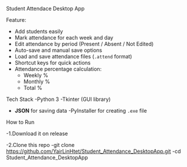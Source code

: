 Student Attendace Desktop App

Feature:
- Add students easily
- Mark attendance for each week and day
- Edit attendance by period (Present / Absent / Not Edited)
- Auto-save and manual save options
- Load and save attendance files (`.attend` format)
- Shortcut keys for quick actions
- Attendance percentage calculation:
  - Weekly %
  - Monthly %
  - Total %
 
Tech Stack
-Python 3
-Tkinter (GUI library)
- **JSON** for saving data
-PyInstaller for creating `.exe` file

How to Run

-1.Download it on release

-2.Clone this repo
-git clone https://github.com/YairLinHtet/Student_Attendance_DesktopApp.git
-cd Student_Attendance_DesktopApp
